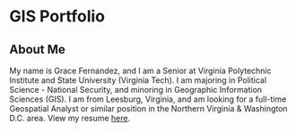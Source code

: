 # GIS Portfolio
## About Me
My name is Grace Fernandez, and I am a Senior at Virginia Polytechnic Institute and State University (Virginia Tech). I am majoring in Political Science - National Security, and minoring in Geographic Information Sciences (GIS). I am from Leesburg, Virginia, and am looking for a full-time Geospatial Analyst or similar position in the Northern Virginia & Washington D.C. area. 
View my resume [here](Fernandez_Resume2020.pdf).
